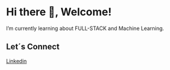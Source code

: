 # Hi there 👋, Welcome!

 I’m currently learning about FULL-STACK and Machine Learning.


## Let´s Connect

[Linkedin](www.linkedin.com/in/roberth-g)
 
<!--
**RoberthGo/RoberthGo** is a ✨ _special_ ✨ repository because its `README.md` (this file) appears on your GitHub profile.

Here are some ideas to get you started:

- 🔭 I’m currently working on ...
- 🌱 I’m currently learning ...
- 👯 I’m looking to collaborate on ...
- 🤔 I’m looking for help with ...
- 💬 Ask me about ...
- 📫 How to reach me: ...
- 😄 Pronouns: ...
- ⚡ Fun fact: ...
-->
